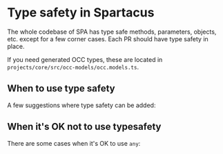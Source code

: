 # Type safety in Spartacus

The whole codebase of SPA has type safe methods, parameters, objects, etc. except for a few corner cases. Each PR should have type safety in place.

If you need generated OCC types, these are located in `projects/core/src/occ-models/occ.models.ts`.

## When to use type safety

A few suggestions where type safety can be added: 

## When it's OK not to use typesafety

There are some cases when it's OK to use `any`:

